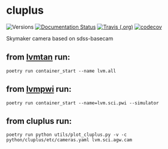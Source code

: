 # cluplus

![Versions](https://img.shields.io/badge/python->3.7-blue)
[![Documentation Status](https://readthedocs.org/projects/sdss-cluplus/badge/?version=latest)](https://sdss-cluplus.readthedocs.io/en/latest/?badge=latest)
[![Travis (.org)](https://img.shields.io/travis/wasndas/cluplus)](https://travis-ci.org/wasndas/cluplus)
[![codecov](https://codecov.io/gh/wasndas/cluplus/branch/main/graph/badge.svg)](https://codecov.io/gh/wasndas/cluplus)

Skymaker camera based on sdss-basecam

## from [lvmtan](https://github.com/sdss/lvmtan) run:

    poetry run container_start --name lvm.all

## from [lvmpwi](https://github.com/sdss/lvmpwi) run:

    poetry run container_start --name=lvm.sci.pwi --simulator

## from cluplus run:

    poetry run python utils/plot_cluplus.py -v -c python/cluplus/etc/cameras.yaml lvm.sci.agw.cam


